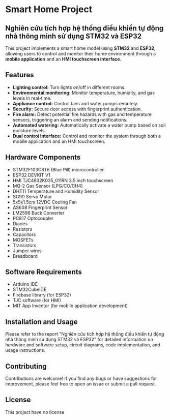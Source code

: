 # Smart Home Project

## Nghiên cứu tích hợp hệ thống điều khiển tự động nhà thông minh sử dụng STM32 và ESP32

This project implements a smart home model using **STM32** and **ESP32**, allowing users to control and monitor their home environment through a **mobile application** and an **HMI touchscreen interface**.

## Features

* **Lighting control:** Turn lights on/off in different rooms.
* **Environmental monitoring:** Monitor temperature, humidity, and gas levels in real-time.
* **Appliance control:** Control fans and water pumps remotely.
* **Security:** Secure door access with fingerprint authentication.
* **Fire alarm:**  Detect potential fire hazards with gas and temperature sensors, triggering an alarm and sending notifications.
* **Automated watering:** Automatically activate a water pump based on soil moisture levels.
* **Dual control interface:** Control and monitor the system through both a mobile application and an HMI touchscreen.

## Hardware Components

* STM32F103C8T6 (Blue Pill) microcontroller
* ESP32 DEVKIT V1
* HMI TJC4832K035_011RN 3.5 inch touchscreen
* MQ-2 Gas Sensor (LPG/CO/CH4)
* DHT11 Temperature and Humidity Sensor
* SG90 Servo Motor
* 5x5x1.5cm 12VDC Cooling Fan 
* AS608 Fingerprint Sensor
* LM2596 Buck Converter
* PC817 Optocoupler
* Diodes
* Resistors
* Capacitors
* MOSFETs
* Transistors
* Jumper wires
* Breadboard

## Software Requirements

* Arduino IDE
* STM32CubeIDE
* Firebase library (for ESP32)
* TJC software (for HMI)
* MIT App Inventor (for mobile application development)

## Installation and Usage

Please refer to the report "Nghiên cứu tích hợp hệ thống điều khiển tự động nhà thông minh sử dụng STM32 và ESP32" for detailed information on hardware and software setup, circuit diagrams, code implementation, and usage instructions.

## Contributing

Contributions are welcome! If you find any bugs or have suggestions for improvement, please feel free to open an issue or submit a pull request.

## License

This project have no license
